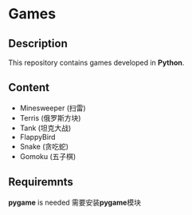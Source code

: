 # Games

## Description
This repository contains games developed in **Python**.

## Content
- Minesweeper (扫雷)
- Terris (俄罗斯方块)
- Tank (坦克大战)
- FlappyBird
- Snake (贪吃蛇)
- Gomoku (五子棋)

## Requiremnts
**pygame** is needed
需要安装**pygame**模块


